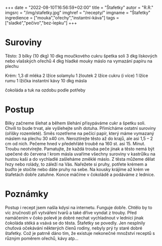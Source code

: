 
+++
date = "2022-08-10T16:56:59+02:00"
title = "Štafetky"
autor = "R.R."
imgsrc = "/img/stafetky.jpg"
imghref = "/recepty/"
imgname = "Štafetky"
ingredience = ["mouka","ořechy","instantní-káva"]
tags = ["sladké","pečivo","bez-lepku"]
+++

# Suroviny
Těsto:
3 bílky (10 dkg)
10 dkg moučkového cukru
špetka soli
3 dkg lískových nebo vlašských ořechů
4 dkg hladké mouky
máslo na vymazání papíru na plechu

Krém:
1,3 dl mléka
2 lžíce solamylu
1 žloutek
2 lžíce cukru (i více)
1 lžíce rumu
1 lžička instantní kávy
10 dkg másla

čokoláda a tuk na ozdobu podle potřeby 

# Postup
Bílky začneme šlehat a během šlehání přisypáváme cukr a špetku soli. Chvíli to bude trvat, ale vyšlehejte sníh dotuha.
Přimícháme ostatní suroviny (oříšky rozemleté). Směs rozetřeme na pečící papír, který máme vymazaný máslem na plechu 30 x40 cm. Neroztírejte těsto až do krajů, ale asi 1,5 – 2 cm od nich.
Pečeme hned v předehřáté troubě na 160 st. asi 15. Minut. Troubu neotvírejte. Pamatujte, že každá trouba peče jinak a těsto nemá být upečené do červena !
krom másla uvaříme všechny suroviny v kastrůlku na hustou kaši a do vychladlé zašleháme změklé máslo.
Z těsta můžeme dělat řezy nebo rolády, to záleží na Vás. Nařežete si pruhy, potřete krémem a buďto je stočíte nebo dáte pruhy na sebe.
Na kousky krájíme až krém ve štafetách dobře zatuhne. Konce máčíme v čokoládě a podáváme z lednice.


# Poznámky
Postup i recept jsem našla kdysi na internetu. Funguje dobře.  Chtělo by to víc zručnosti při vytváření tvarů a také dříve vyndat z trouby. 
Před namáčením v čoko polevě je dobré nechat vychladnout v lednici jinak čokoláda stéká a vsává se do těsta. 
Štafetky se povedly. Jen nesplnily chuťová očekávání některých členů rodiny, nebyly prý ty staré dobré štafetky.
Což je patrně dáno tím, že existuje nekonečné množství receptů s různým poměrem ořechů, kávy atp...